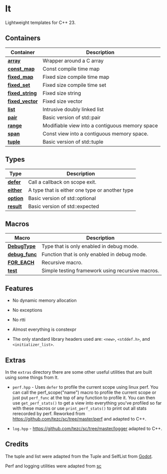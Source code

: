 # lt

Lightweight templates for C++ 23.

## Containers

| Container                         | Description                                                                                 |
|-----------------------------------|---------------------------------------------------------------------------------------------|
| **[array](src/lt/array.hpp)**                | Wrapper around a C array                                                                    |
| **[const_map](src/lt/const_map.hpp)**        | Const compile time map                                                                      |
| **[fixed_map](src/lt/fixed_map.hpp)**        | Fixed size compile time map                                                                 |
| **[fixed_set](src/lt/fixed_set.hpp)**        | Fixed size compile time set                                                                 |
| **[fixed_string](src/lt/fixed_string.hpp)**  | Fixed size string                                                                           |
| **[fixed_vector](src/lt/fixed_vector.hpp)**  | Fixed size vector                                                                           |
| **[list](src/lt/list.hpp)**                  | Intrusive doubly linked list                                                                |
| **[pair](src/lt/pair.hpp)**                  | Basic version of std::pair                                                                  |
| **[range](src/lt/range.hpp)**                | Modifiable view into a contiguous memory space                                              |
| **[span](src/lt/span.hpp)**                  | Const view into a contiguous memory space.                                                  |
| **[tuple](src/lt/tuple.hpp)**                | Basic version of std::tuple                                                                 |


## Types
| Type                                  | Description                                                                                 |
|---------------------------------------|---------------------------------------------------------------------------------------------|
| **[defer](src/lt/types/defer.hpp)**                    | Call a callback on scope exit.                                             |
| **[either](src/lt/types/either.hpp)**                  | A type that is either one type or another type                             |
| **[option](src/lt/types/option.hpp)**                  | Basic version of std::optional                                             |
| **[result](src/lt/types/result.hpp)**                  | Basic version of std::expected                                             |


## Macros
| Macro                                  | Description                                                                                 |
|---------------------------------------|---------------------------------------------------------------------------------------------|
| **[DebugType](src/lt/defs/debug.hpp)**                    | Type that is only enabled in debug mode.                          |
| **[debug_func](src/lt/defs/debug.hpp)**                  | Function that is only enabled in debug mode.                  |
| **[FOR_EACH](src/lt/defs/for_each.hpp)**                  | Recursive macro.                  |
| **[test](src/lt/defs/test.hpp)**                  | Simple testing framework using recursive macros.                  |

## Features

- No dynamic memory allocation

- No exceptions

- No rtti

- Almost everything is constexpr

- The only standard library headers used are:  `<new>`, `<stddef.h>`, and `<initializer_list>`.

## Extras

In the `extras` directory there are some other useful utilities that are built using some things from lt.

- `perf.hpp` - Uses `defer` to profile the current scope using linux perf. You can call the perf_scope("name") macro to profile the current scope or just put `perf_func` at the top of any function to profile it. You can then use `get_perf_stats()` to get a view into everything you've profiled so far with these macros or use `print_perf_stats()` to print out all stats rerecorded by perf. Reworked from https://github.com/tezc/sc/tree/master/perf and adapted to C++.

- `log.hpp` - https://github.com/tezc/sc/tree/master/logger adapted to C++.

## Credits

The tuple and list were adapted from the Tuple and SelfList from [Godot](https://github.com/godotengine/godot/tree/master/core/templates).

Perf and logging utilities were adapted from [sc](https://github.com/tezc/sc)
